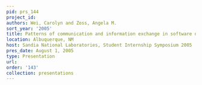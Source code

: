 ```yaml
---
pid: prs_144
project_id: 
authors: Wei, Carolyn and Zoss, Angela M.
sort_year: '2005'
title: Patterns of communication and information exchange in software development
location: Albuquerque, NM
host: Sandia National Laboratories, Student Internship Symposium 2005
pres_date: August 1, 2005
type: Presentation
url: 
order: '143'
collection: presentations
---
```

